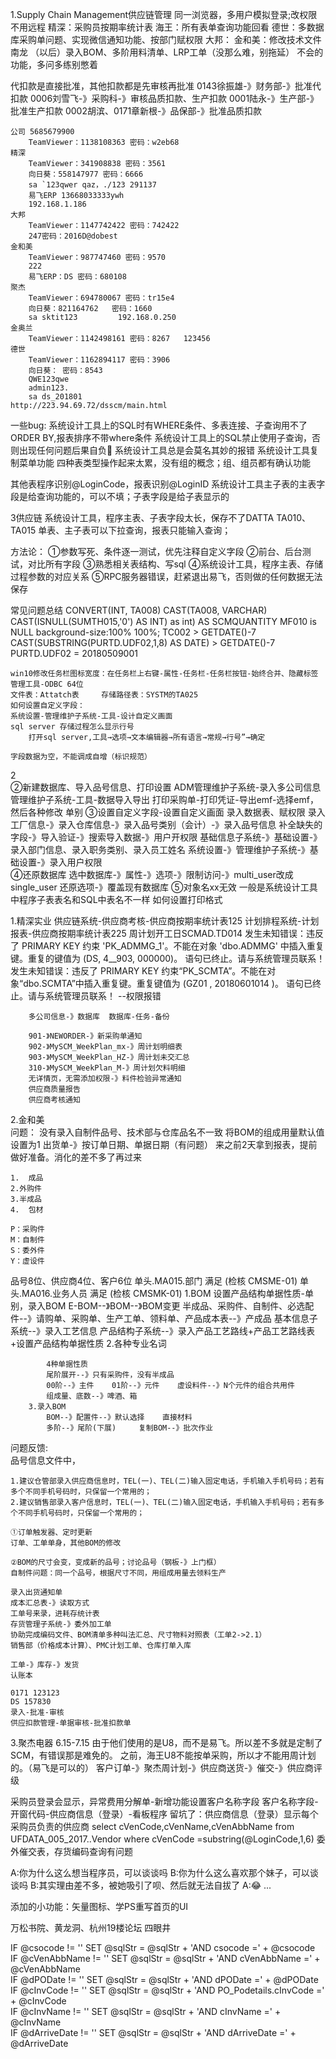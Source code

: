1.Supply Chain Management供应链管理
同一浏览器，多用户模拟登录;改权限不用远程
精深：采购员按期率统计表
海王：所有表单查询功能回看
德世：多数据库采购单问题、实现微信通知功能、按部门赋权限
大邦：
金和美：修改技术文件
南龙
（以后）录入BOM、多阶用料清单、LRP工单（没那么难，别拖延） 不会的功能，多问多练别憋着

代扣款是直接批准，其他扣款都是先审核再批准
	 0143徐振雄-》财务部-》批准代扣款
	 0006刘雪飞-》采购科-》审核品质扣款、生产扣款
	 0001陆永-》生产部-》批准生产扣款
	 0002胡滨、0171章新根-》品保部-》批准品质扣款

	公司 5685679900
		TeamViewer：1138108363 密码：w2eb68
    精深
        TeamViewer：341908838 密码：3561
        向日葵：558147977 密码：6666
        sa `123qwer qaz，./123 291137
        易飞ERP 13668033333ywh
        192.168.1.186
    大邦
        TeamViewer：1147742422 密码：742422
        247密码：2016D@dobest
    金和美
        TeamViewer：987747460 密码：9570
        222
        易飞ERP：DS 密码：680108
    聚杰
        TeamViewer：694780067 密码：tr15e4
        向日葵：821164762   密码：1660
        sa sktit123         192.168.0.250  
    金奥兰
        TeamViewer：1142498161 密码：8267   123456
	德世
		TeamViewer：1162894117 密码：3906
        向日葵： 密码：8543
        QWE123qwe
        admin123. 
		sa ds_201801
	http://223.94.69.72/dsscm/main.html
	
一些bug:
    系统设计工具上的SQL时有WHERE条件、多表连接、子查询用不了ORDER BY,报表排序不带where条件
    系统设计工具上的SQL禁止使用子查询，否则出现任何问题后果自负😤
    系统设计工具总是会莫名其妙的报错
    系统设计工具复制菜单功能
    四种表类型操作起来太累，没有组的概念；组、组员都有确认功能

其他表程序识别@LoginCode，报表识别@LoginID
系统设计工具主子表的主表字段是给查询功能的，可以不填；子表字段是给子表显示的

3供应链
    系统设计工具，程序主表、子表字段太长，保存不了DATTA TA010、TA015
    单表、主子表可以下拉查询，报表只能输入查询；
          
方法论：
    ①参数写死、条件逐一测试，优先注释自定义字段
    ②前台、后台测试，对比所有字段
    ③熟悉相关表结构、写sql
    ④系统设计工具，程序主表、存储过程参数的对应关系
    ⑤RPC服务器错误，赶紧退出易飞，否则做的任何数据无法保存

常见问题总结
    CONVERT(INT, TA008)
    CAST(TA008, VARCHAR)
    CAST(ISNULL(SUMTH015,'0') AS INT) as int) AS SCMQUANTITY
    MF010 is NULL
    background-size:100% 100%;
    TC002 > GETDATE()-7
    CAST(SUBSTRING(PURTD.UDF02,1,8) AS DATE) > GETDATE()-7
    PURTD.UDF02 = 20180509001

    win10修改任务栏图标宽度：在任务栏上右键-属性-任务栏-任务栏按钮-始终合并、隐藏标签
    管理工具-ODBC 64位
    文件表：Attatch表     存储路径表：SYSTM的TA025
    如何设置自定义字段：
    系统设置-管理维护子系统-工具-设计自定义画面
    sql server 存储过程怎么显示行号
        打开sql server,工具→选项→文本编辑器→所有语言→常规→行号”→确定
      
    字段数据为空，不能调成自增（标识规范）  
2   
    ②新建数据库、导入品号信息、打印设置
        ADM管理维护子系统-录入多公司信息
        管理维护子系统-工具-数据导入导出
        打印采购单-打印凭证-导出emf-选择emf，然后各种修改
        单别
    ③设置自定义字段-设置自定义画面
    录入数据表、赋权限
    录入工厂信息-》录入仓库信息-》录入品号类别（会计）-》录入品号信息
    补全缺失的字段-》导入验证-》搜索导入数据-》用户开权限
    基础信息子系统-》基础设置-》录入部门信息、录入职务类别、录入员工姓名 
    系统设置-》管理维护子系统-》基础设置-》录入用户权限  
    ④还原数据库
        选中数据库-》属性-》选项-》限制访问-》multi_user改成single_user
        还原选项-》覆盖现有数据库
    ⑤对象名xx无效
        一般是系统设计工具中程序子表表名和SQL中表名不一样
    如何设置打印格式
    
1.精深实业
    供应链系统-供应商考核-供应商按期率统计表125
    计划排程系统-计划报表-供应商按期率统计表225
    周计划开工日SCMAD.TD014
    发生未知错误：违反了 PRIMARY KEY 约束 'PK_ADMMG_1'。不能在对象 'dbo.ADMMG' 中插入重复键。重复的键值为 (DS, 4__903, 000000)。
    语句已终止。请与系统管理员联系！
    发生未知错误：违反了 PRIMARY KEY 约束“PK_SCMTA”。不能在对象“dbo.SCMTA”中插入重复键。重复键值为 (GZ01 , 20180601014 )。
    语句已终止。请与系统管理员联系！    --权限报错
    
        多公司信息-》数据库  数据库-任务-备份

        901-》NEWORDER-》新采购单通知
        902-》MySCM_WeekPlan_mx-》周计划明细表
        903-》MySCM_WeekPlan_HZ-》周计划未交汇总
	    310-》MySCM_WeekPlan_M-》周计划欠料明细
        无详情页，无需添加权限-》料件检验异常通知
        供应商质量报告
        供应商考核通知

2.金和美  
    问题：
    没有录入自制件品号、技术部与仓库品名不一致
    将BOM的组成用量默认值设置为1
    出货单-》按订单日期、单据日期（有问题）
    来之前2天拿到报表，提前做好准备。消化的差不多了再过来
    
    1.  成品
    2.外购件
    3.半成品
    4.  包材
    
    P：采购件
    M：自制件
    S：委外件
    Y：虚设件

品号8位、供应商4位、客户6位     单头.MA015.部门 满足 (检核 CMSME-01)    单头.MA016.业务人员 满足 (检核 CMSMK-01)
    1.BOM
    设置产品结构单据性质-单别，录入BOM 
            E-BOM--》BOM--》BOM变更
            半成品、采购件、自制件、必选配件--》请购单、采购单、生产工单、领料单、产品成本表--》产成品
            基本信息子系统--》录入工艺信息
            产品结构子系统--》录入产品工艺路线+产品工艺路线表+设置产品结构单据性质
        2.各种专业名词
    
            4种单据性质
            尾阶展开--》只有采购件，没有半成品
            00阶--》主件    01阶--》元件    虚设料件--》N个元件的组合共用件
            组成量、底数--》啤酒、箱
        3.录入BOM
            BOM--》配置件--》默认选择    直接材料
            多阶--》尾阶(下展)     复制BOM--》批次作业

问题反馈:   
品号信息文件中，
    
    1.建议仓管部录入供应商信息时，TEL(一)、TEL(二)输入固定电话，手机输入手机号码；若有多个不同手机号码时，只保留一个常用的；
    2.建议销售部录入客户信息时，TEL(一)、TEL(二)输入固定电话，手机输入手机号码；若有多个不同手机号码时，只保留一个常用的；
    
    ①订单触发器、定时更新
    订单、工单单身，其他BOM的修改
    
    ②BOM的尺寸会变，变成新的品号；讨论品号（钢板-》上门框）
    自制件问题：同一个品号，根据尺寸不同，用组成用量去领料生产
    
    录入出货通知单
    成本汇总表-》读取方式
    工单号来录，进耗存统计表
    存货管理子系统-》委外加工单
    协助完成编码文件、BOM清单多种叫法汇总、尺寸物料对照表（工单2->2.1）
    销售部（价格成本计算）、PMC计划工单、仓库打单入库

    工单-》库存-》发货
    认账本

    0171 123123
    DS 157830
    录入-批准-审核
    供应扣款管理-单据审核-批准扣款单

3.聚杰电器 6.15-7.15
    由于他们使用的是U8，而不是易飞。所以差不多就是定制了SCM，有错误那是难免的。
    之前，海王U8不能按单采购，所以才不能用周计划的。（易飞是可以的）
    客户订单-》聚杰周计划-》供应商送货-》催交-》供应商评级
    
采购员登录会显示，异常费用分解单-新增功能设置客户名称字段
客户名称字段-开窗代码-供应商信息（登录）-看板程序
    留坑了：供应商信息（登录）显示每个采购员负责的供应商 
    select cVenCode,cVenName,cVenAbbName from UFDATA_005_2017..Vendor where cVenCode =substring(@LoginCode,1,6)
委外催交表，存货编码查询有问题   

A:你为什么这么想当程序员，可以谈谈吗
B:你为什么这么喜欢那个妹子，可以谈谈吗
B:其实理由差不多，被她吸引了呗、然后就无法自拔了
A:😂 ...



添加的小功能：矢量图标、学PS重写首页的UI

万松书院、黄龙洞、杭州19楼论坛  四眼井

IF @csocode != ''
    SET @sqlStr = @sqlStr + 'AND csocode =' + @csocode  
IF @cVenAbbName != ''
    SET @sqlStr = @sqlStr + 'AND cVenAbbName =' + @cVenAbbName  
IF @dPODate != ''
    SET @sqlStr = @sqlStr + 'AND dPODate =' + @dPODate  
IF @cInvCode != ''
    SET @sqlStr = @sqlStr + 'AND PO_Podetails.cInvCode =' + @cInvCode  
IF @cInvName != ''
    SET @sqlStr = @sqlStr + 'AND cInvName =' + @cInvName  
IF @dArriveDate != ''
    SET @sqlStr = @sqlStr + 'AND dArriveDate =' + @dArriveDate  

